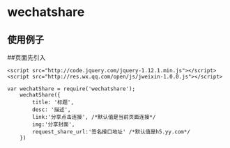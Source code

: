 # wechatshare
## 使用例子

##页面先引入
```script
<script src="http://code.jquery.com/jquery-1.12.1.min.js"></script>
<script src="http://res.wx.qq.com/open/js/jweixin-1.0.0.js"></script>
```

```script
var wechatShare = require('wechatshare');
    wechatShare({
        title: '标题',
        desc: '描述',
		link:'分享点击连接', /*默认值是当前页面连接*/
		img:'分享封面',
		request_share_url:'签名接口地址' /*默认值是h5.yy.com*/
    })
```
